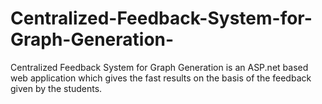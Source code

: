 # Centralized-Feedback-System-for-Graph-Generation-
Centralized Feedback System for Graph Generation is an ASP.net based web application which gives the fast results on the basis of the feedback given by the students.
